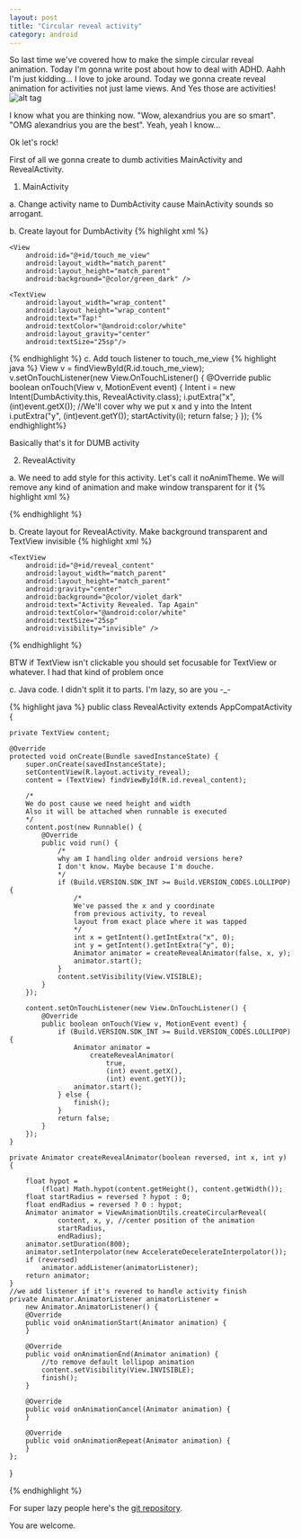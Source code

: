 ```yaml
---
layout: post
title: "Circular reveal activity"
category: android
---
```


So last time we've covered how to make the simple circular reveal animation. Today I'm gonna write post about how to deal with ADHD. Aahh I'm just kidding... I love to joke around. Today we gonna create reveal animation for activities not just lame views. And Yes those are activities!
![alt tag](https://media.giphy.com/media/l3978uM5S6xYVnDQQ/giphy.gif)

I know what you are thinking now. "Wow, alexandrius you are so smart". "OMG alexandrius you are the best". Yeah, yeah I know...

Ok let's rock!

<!-- more -->

First of all we gonna create to dumb activities MainActivity and RevealActivity.

1) MainActivity

a. Change activity name to DumbActivity cause MainActivity sounds so arrogant. 

b. Create layout for DumbActivity
{% highlight xml %}

<?xml version="1.0" encoding="utf-8"?>
<FrameLayout xmlns:android="http://schemas.android.com/apk/res/android"
    xmlns:tools="http://schemas.android.com/tools"
    android:layout_width="match_parent"
    android:layout_height="match_parent"
    android:orientation="vertical"
    android:background="@color/green_dark"
    tools:context=".DumbActivity">

    <View
        android:id="@+id/touch_me_view"
        android:layout_width="match_parent"
        android:layout_height="match_parent"
        android:background="@color/green_dark" />

    <TextView
        android:layout_width="wrap_content"
        android:layout_height="wrap_content"
        android:text="Tap!"
        android:textColor="@android:color/white"
        android:layout_gravity="center"
        android:textSize="25sp"/>

</FrameLayout>
{% endhighlight %}
c. Add touch listener to touch_me_view
{% highlight java %}
View v = findViewById(R.id.touch_me_view);
v.setOnTouchListener(new View.OnTouchListener() {
    @Override
    public boolean onTouch(View v, MotionEvent event) {
        Intent i = new Intent(DumbActivity.this, RevealActivity.class);
        i.putExtra("x", (int)event.getX()); //We'll cover why we put x and y into the Intent
        i.putExtra("y", (int)event.getY());
        startActivity(i);
        return false;
    }
});
{% endhighlight%}

Basically that's it for DUMB activity

2) RevealActivity

a. We need to add style for this activity. Let's call it noAnimTheme. We will remove any kind of animation and make window transparent for it
{% highlight xml %}
<style name="noAnimTheme" parent="AppTheme">
    <item name="android:windowAnimationStyle">@null</item>
    <item name="android:windowBackground">@android:color/transparent</item>
    <item name="android:colorBackgroundCacheHint">@null</item>
    <item name="android:windowIsTranslucent">true</item>
</style>
{% endhighlight %}

b. Create layout for RevealActivity. Make background transparent and TextView invisible
{% highlight xml %}
<?xml version="1.0" encoding="utf-8"?>
<LinearLayout xmlns:android="http://schemas.android.com/apk/res/android"
    android:layout_width="match_parent"
    android:layout_height="match_parent"
    android:background="@android:color/transparent">


    <TextView
        android:id="@+id/reveal_content"
        android:layout_width="match_parent"
        android:layout_height="match_parent"
        android:gravity="center"
        android:background="@color/violet_dark"
        android:text="Activity Revealed. Tap Again"
        android:textColor="@android:color/white"
        android:textSize="25sp"
        android:visibility="invisible" />

</LinearLayout>
{% endhighlight %}

BTW if TextView isn't clickable you should set focusable for TextView or whatever. I had that kind of problem once

c. Java code. I didn't split it to parts. I'm lazy, so are you -_-

{% highlight java %}
public class RevealActivity extends AppCompatActivity {

    private TextView content;

    @Override
    protected void onCreate(Bundle savedInstanceState) {
        super.onCreate(savedInstanceState);
        setContentView(R.layout.activity_reveal);
        content = (TextView) findViewById(R.id.reveal_content);

        /*
        We do post cause we need height and width
        Also it will be attached when runnable is executed
        */
        content.post(new Runnable() { 
            @Override
            public void run() {
            	/*
            	why am I handling older android versions here?
            	I don't know. Maybe because I'm douche. 
            	*/
                if (Build.VERSION.SDK_INT >= Build.VERSION_CODES.LOLLIPOP) {
                    /*
                    We've passed the x and y coordinate
                    from previous activity, to reveal
                    layout from exact place where it was tapped
                    */
                    int x = getIntent().getIntExtra("x", 0);
                    int y = getIntent().getIntExtra("y", 0);
                    Animator animator = createRevealAnimator(false, x, y);
                    animator.start();
                }
                content.setVisibility(View.VISIBLE);
            }
        });

        content.setOnTouchListener(new View.OnTouchListener() {
            @Override
            public boolean onTouch(View v, MotionEvent event) {
                if (Build.VERSION.SDK_INT >= Build.VERSION_CODES.LOLLIPOP) {
                    Animator animator = 
                    	createRevealAnimator(
                    		true, 
                    		(int) event.getX(),
                    		(int) event.getY());
                    animator.start();
                } else {
                    finish();
                }
                return false;
            }
        });
    }

    private Animator createRevealAnimator(boolean reversed, int x, int y) {

        float hypot = 
        	(float) Math.hypot(content.getHeight(), content.getWidth());
        float startRadius = reversed ? hypot : 0;
        float endRadius = reversed ? 0 : hypot;
        Animator animator = ViewAnimationUtils.createCircularReveal(
                content, x, y, //center position of the animation
                startRadius,
                endRadius);
        animator.setDuration(800);
        animator.setInterpolator(new AccelerateDecelerateInterpolator());
        if (reversed) 
            animator.addListener(animatorListener);
        return animator;
    }
    //we add listener if it's revered to handle activity finish
    private Animator.AnimatorListener animatorListener =
    	new Animator.AnimatorListener() {
        @Override
        public void onAnimationStart(Animator animation) {
        }

        @Override
        public void onAnimationEnd(Animator animation) {
            //to remove default lollipop animation
            content.setVisibility(View.INVISIBLE);
            finish();
        }

        @Override
        public void onAnimationCancel(Animator animation) {
        }

        @Override
        public void onAnimationRepeat(Animator animation) {
        }
    };

}

{% endhighlight %}

For super lazy people here's the [git repository](https://github.com/alexandrius/CircularRevealActivity).

You are welcome.
